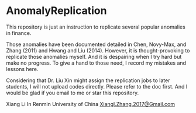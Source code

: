 # AnomalyReplication
This repository is just an instruction to replicate several popular anomalies in finance. 

Those anomalies have been documented detailed in Chen, Novy-Max, and Zhang (2011) and Hwang and Liu (2014). However, it is thought-provoking to replicate those anomalies myself. And it is despairing when I try hard but make no progress. To give a hand to those need, I record my mistakes and lessons here. 

Considering that Dr. Liu Xin might assign the replication jobs to later students, I will not upload codes directly. Please refer to the doc first. And I would be glad if you email to me or star this repository.

Xiang Li
In Renmin University of China
Xiangl.Zhang.2017@Gmail.com
